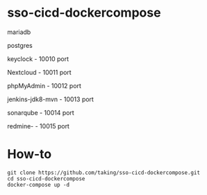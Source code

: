 # sso-cicd-dockercompose

mariadb

postgres

keyclock - 10010 port

Nextcloud - 10011 port

phpMyAdmin - 10012 port

jenkins-jdk8-mvn - 10013 port

sonarqube - 10014 port

redmine- - 10015 port

# How-to
```
git clone https://github.com/taking/sso-cicd-dockercompose.git
cd sso-cicd-dockercompose
docker-compose up -d
```
